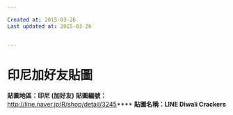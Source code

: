 ```yaml
---

Created at: 2015-03-26
Last updated at: 2015-03-26


---
```


# 印尼加好友貼圖


****貼圖地區：****印尼**** **(加好友**)****
**貼圖編號：**<http://line.naver.jp/R/shop/detail/3245>****
**貼圖名稱：LINE Diwali Crackers**

